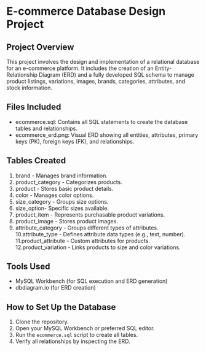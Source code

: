 # E-commerce Database Design Project

## Project Overview
This project involves the design and implementation of a relational database for an e-commerce platform. It includes the creation of an Entity-Relationship Diagram (ERD) and a fully developed SQL schema to manage product listings, variations, images, brands, categories, attributes, and stock information.

## Files Included
- ecommerce.sql: Contains all SQL statements to create the database tables and relationships.
- ecommerce_erd.png: Visual ERD showing all entities, attributes, primary keys (PK), foreign keys (FK), and relationships.

## Tables Created
1. brand - Manages brand information.
2. product_category - Categorizes products.
3. product - Stores basic product details.
4. color - Manages color options.
5. size_category - Groups size options.
6. size_option- Specific sizes available.
7. product_item - Represents purchasable product variations.
8. product_image - Stores product images.
9. attribute_category - Groups different types of attributes.
10.attribute_type - Defines attribute data types (e.g., text, number).
11.product_attribute - Custom attributes for products.
12.product_variation - Links products to size and color variations.

## Tools Used
- MySQL Workbench (for SQL execution and ERD generation)
- dbdiagram.io (for ERD creation)

## How to Set Up the Database
1. Clone the repository.
2. Open your MySQL Workbench or preferred SQL editor.
3. Run the `ecommerce.sql` script to create all tables.
4. Verify all relationships by inspecting the ERD.


